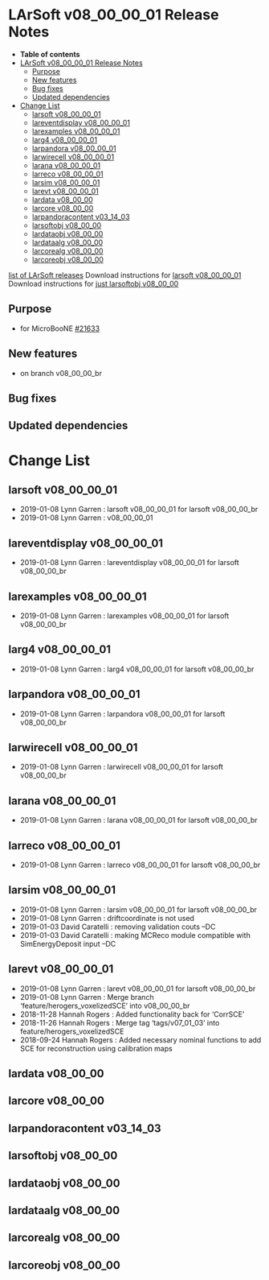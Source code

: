 LArSoft v08_00_00_01 Release Notes
=============================================================================

-   **Table of contents**
-   [LArSoft v08_00_00_01 Release Notes](#LArSoft-v08_00_00_01-Release-Notes)
    -   [Purpose](#Purpose)
    -   [New features](#New-features)
    -   [Bug fixes](#Bug-fixes)
    -   [Updated dependencies](#Updated-dependencies)
-   [Change List](#Change-List)
    -   [larsoft v08_00_00_01](#larsoft-v08_00_00_01)
    -   [lareventdisplay v08_00_00_01](#lareventdisplay-v08_00_00_01)
    -   [larexamples v08_00_00_01](#larexamples-v08_00_00_01)
    -   [larg4 v08_00_00_01](#larg4-v08_00_00_01)
    -   [larpandora v08_00_00_01](#larpandora-v08_00_00_01)
    -   [larwirecell v08_00_00_01](#larwirecell-v08_00_00_01)
    -   [larana v08_00_00_01](#larana-v08_00_00_01)
    -   [larreco v08_00_00_01](#larreco-v08_00_00_01)
    -   [larsim v08_00_00_01](#larsim-v08_00_00_01)
    -   [larevt v08_00_00_01](#larevt-v08_00_00_01)
    -   [lardata v08_00_00](#lardata-v08_00_00)
    -   [larcore v08_00_00](#larcore-v08_00_00)
    -   [larpandoracontent v03_14_03](#larpandoracontent-v03_14_03)
    -   [larsoftobj v08_00_00](#larsoftobj-v08_00_00)
    -   [lardataobj v08_00_00](#lardataobj-v08_00_00)
    -   [lardataalg v08_00_00](#lardataalg-v08_00_00)
    -   [larcorealg v08_00_00](#larcorealg-v08_00_00)
    -   [larcoreobj v08_00_00](#larcoreobj-v08_00_00)

[list of LArSoft releases](LArSoft_release_list)
Download instructions for [larsoft v08_00_00_01](http://scisoft.fnal.gov/scisoft/bundles/larsoft/v08_00_00_01/larsoft-v08_00_00_01.html)
Download instructions for [just larsoftobj v08_00_00](http://scisoft.fnal.gov/scisoft/bundles/larsoftobj/v08_00_00/larsoftobj-v08_00_00.html)

Purpose
--------------------

-   for MicroBooNE [\#21633](/redmine/issues/21633 "Support: Request patch release larsoft v08_00_00_01 (Closed)")

New features
------------------------------

-   on branch v08_00_00_br

Bug fixes
------------------------

Updated dependencies
----------------------------------------------

Change List
============================

larsoft v08_00_00_01
-------------------------------------------------

-   2019-01-08 Lynn Garren : larsoft v08_00_00_01 for larsoft v08_00_00_br
-   2019-01-08 Lynn Garren : v08_00_00_01

lareventdisplay v08_00_00_01
-----------------------------------------------------------------

-   2019-01-08 Lynn Garren : lareventdisplay v08_00_00_01 for larsoft v08_00_00_br

larexamples v08_00_00_01
---------------------------------------------------------

-   2019-01-08 Lynn Garren : larexamples v08_00_00_01 for larsoft v08_00_00_br

larg4 v08_00_00_01
---------------------------------------------

-   2019-01-08 Lynn Garren : larg4 v08_00_00_01 for larsoft v08_00_00_br

larpandora v08_00_00_01
-------------------------------------------------------

-   2019-01-08 Lynn Garren : larpandora v08_00_00_01 for larsoft v08_00_00_br

larwirecell v08_00_00_01
---------------------------------------------------------

-   2019-01-08 Lynn Garren : larwirecell v08_00_00_01 for larsoft v08_00_00_br

larana v08_00_00_01
-----------------------------------------------

-   2019-01-08 Lynn Garren : larana v08_00_00_01 for larsoft v08_00_00_br

larreco v08_00_00_01
-------------------------------------------------

-   2019-01-08 Lynn Garren : larreco v08_00_00_01 for larsoft v08_00_00_br

larsim v08_00_00_01
-----------------------------------------------

-   2019-01-08 Lynn Garren : larsim v08_00_00_01 for larsoft v08_00_00_br
-   2019-01-08 Lynn Garren : driftcoordinate is not used
-   2019-01-03 David Caratelli : removing validation couts –DC
-   2019-01-03 David Caratelli : making MCReco module compatible with SimEnergyDeposit input –DC

larevt v08_00_00_01
-----------------------------------------------

-   2019-01-08 Lynn Garren : larevt v08_00_00_01 for larsoft v08_00_00_br
-   2019-01-08 Lynn Garren : Merge branch ‘feature/herogers_voxelizedSCE’ into v08_00_00_br
-   2018-11-28 Hannah Rogers : Added functionality back for ‘CorrSCE’
-   2018-11-26 Hannah Rogers : Merge tag ‘tags/v07_01_03’ into feature/herogers_voxelizedSCE
-   2018-09-24 Hannah Rogers : Added necessary nominal functions to add SCE for reconstruction using calibration maps

lardata v08_00_00
------------------------------------------

larcore v08_00_00
------------------------------------------

larpandoracontent v03_14_03
--------------------------------------------------------------

larsoftobj v08_00_00
------------------------------------------------

lardataobj v08_00_00
------------------------------------------------

lardataalg v08_00_00
------------------------------------------------

larcorealg v08_00_00
------------------------------------------------

larcoreobj v08_00_00
------------------------------------------------
